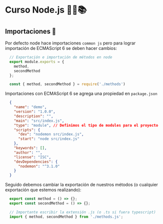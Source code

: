 # Curso Node.js 🧑‍💻📚

## Importaciones 🚀

Por defecto node hace importaciones `common js` pero para lograr importación de ECMAScript 6 se deben hacer cambios:

```javascript 
  // Exportación e importación de métodos en node
  export module.exports = {
    method,
    secondMethod
  };

  const { method, secondMethod } = require('./methods')
```

Importaciones con ECMAScript 6 se agrega una propiedad en `package.json`

```json
  {
    "name": "demo",
    "version": "1.0.0",
    "description": "",
    "main": "src/index.js",
    "type": "module", // Definimos el tipo de modules para el proyecto
    "scripts": {
      "dev": "nodemon src/index.js",
      "start": "node src/index.js"
    },
    "keywords": [],
    "author": "",
    "license": "ISC",
    "devDependencies": {
      "nodemon": "^3.1.0"
    }
  }
```

Seguido debemos cambiar la exportación de nuestros métodos (o cualquier exportación que estemos realizando):

```javascript
  export const method = () => {};
  export const secondMethod = () => {};

  // Importante escribir la extensión .js (o .ts si fuera typescript)
  import { method, secondMethod } from './methods.js';
```
